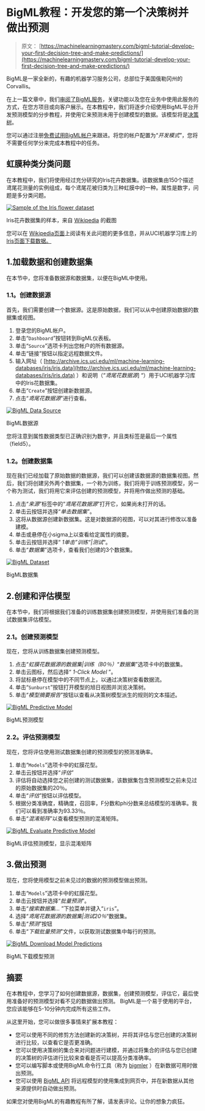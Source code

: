 # BigML教程：开发您的第一个决策树并做出预测

> 原文： [https://machinelearningmastery.com/bigml-tutorial-develop-your-first-decision-tree-and-make-predictions/](https://machinelearningmastery.com/bigml-tutorial-develop-your-first-decision-tree-and-make-predictions/)

BigML是一家全新的，有趣的机器学习服务公司，总部位于美国俄勒冈州的Corvallis。

在上一篇文章中，我们[审阅了BigML服务](http://machinelearningmastery.com/bigml-review-discover-the-clever-features-in-this-machine-learning-as-a-service-platform/ "BigML Review: Discover the Clever Features in This Machine Learning as a Service Platform")，关键功能以及您在业务中使用此服务的方式，在您方项目或向客户展示。在本教程中，我们将逐步介绍使用BigML平台开发预测模型的分步教程，并使用它来预测未用于创建模型的数据。该模型将是[决策树](http://en.wikipedia.org/wiki/Decision_tree)。

您可以通过注册[免费试用BigML帐户](https://bigml.com/)来跟进。将您的帐户配置为“_开发模式_”，您将不需要任何学分来完成本教程中的任务。

## 虹膜种类分类问题

在本教程中，我们将使用经过充分研究的Iris花卉数据集。该数据集由150个描述鸢尾花测量的实例组成，每个鸢尾花被归类为三种虹膜中的一种。属性是数字，问题是多分类问题。

[![Sample of the Iris flower dataset](img/d5bf2d9a92922f6159afb16efbbd7a4f.jpg)](https://3qeqpr26caki16dnhd19sv6by6v-wpengine.netdna-ssl.com/wp-content/uploads/2014/03/iris-dataset-sample.png)

Iris花卉数据集的样本，来自 [Wikipedia](http://en.wikipedia.org/wiki/Iris_flower_data_set) 的截图

您可以在 [Wikipedia页面](http://en.wikipedia.org/wiki/Iris_flower_data_set)上阅读有关此问题的更多信息，并从UCI机器学习库上的 [Iris页面下载数据。](http://archive.ics.uci.edu/ml/datasets/Iris)

## 1.加载数据和创建数据集

在本节中，您将准备数据源和数据集，以便在BigML中使用。

### 1.1。创建数据源

首先，我们需要创建一个数据源。这是原始数据，我们可以从中创建原始数据的数据集或视图。

1.  登录您的BigML帐户。
2.  单击“`Dashboard`”按钮转到BigML仪表板。
3.  单击“`Source`”选项卡列出您帐户的所有数据源。
4.  单击“链接”按钮以指定远程数据文件。
5.  输入网址（ [http://archive.ics.uci.edu/ml/machine-learning-databases/iris/iris.data](http://archive.ics.uci.edu/ml/machine-learning-databases/iris/iris.data) ）和说明（“_鸢尾花数据源_] “）用于UCI机器学习库中的Iris花数据集。
6.  单击“`Create`”按钮创建新数据源。
7.  点击“_鸢尾花数据源_”进行查看。

[![BigML Data Source](img/b42317d54affb3d3c1fe0614eee3b0aa.jpg)](https://3qeqpr26caki16dnhd19sv6by6v-wpengine.netdna-ssl.com/wp-content/uploads/2014/04/bigml-data-source.png)

BigML数据源

您将注意到属性数据类型已正确识别为数字，并且类标签是最后一个属性（field5）。

### 1.2。创建数据集

现在我们已经加载了原始数据的数据源，我们可以创建该数据源的数据集视图。然后，我们将创建另外两个数据集，一个称为训练，我们将用于训练预测模型，另一个称为测试，我们将用它来评估创建的预测模型，并将用作做出预测的基础。

1.  点击“_来源_”标签中的“_鸢尾花数据源_”打开它，如果尚未打开的话。
2.  单击云按钮并选择“_单击数据集_”。
3.  这将从数据源创建新数据集。这是对数据源的视图，可以对其进行修改以准备建模。
4.  单击或悬停在小sigma上以查看给定属性的摘要。
5.  单击云按钮并选择“ _1单击”训练“|测试_“。
6.  单击“_数据集_”选项卡，查看我们创建的3个数据集。

[![BigML Dataset](img/192e3433300ac6f084cc2a96c7c827b0.jpg)](https://3qeqpr26caki16dnhd19sv6by6v-wpengine.netdna-ssl.com/wp-content/uploads/2014/04/bigml-dataset.png)

BigML数据集

## 2.创建和评估模型

在本节中，我们将根据我们准备的训练数据集创建预测模型，并使用我们准备的测试数据集评估模型。

### 2.1。创建预测模型

现在，您将从训练数据集创建预测模型。

1.  点击“_虹膜花数据源的数据集|训练（80％）_“_数据集_”选项卡中的数据集。
2.  单击云图标，然后选择“ _1-Click Model_ ”。
3.  将鼠标悬停在模型中的不同节点上，以通过决策树查看数据流。
4.  单击“`Sunburst`”按钮打开模型的旭日视图并浏览决策树。
5.  单击“_模型摘要报告_”按钮以查看从决策树模型派生的规则的文本描述。

[![BigML Predictive Model](img/4b96afd25e23a1f342469ed70a9e0441.jpg)](https://3qeqpr26caki16dnhd19sv6by6v-wpengine.netdna-ssl.com/wp-content/uploads/2014/04/bigml-predictive-model.png)

BigML预测模型

### 2.2。评估预测模型

现在，您将评估使用测试数据集创建的预测模型的预测准确率。

1.  单击“`Models`”选项卡中的虹膜花型。
2.  单击云按钮并选择“_评估_”
3.  评估将自动选择您之前创建的测试数据集，该数据集包含预测模型之前未见过的原始数据集的20％。
4.  单击“_评估_”按钮以评估模型。
5.  根据分类准确度，精确度，召回率，F分数和phi分数来总结模型的准确率。我们可以看到准确率为93.33％。
6.  单击“_混淆矩阵_”以查看模型预测的混淆矩阵。

[![BigML Evaluate Predictive Model](img/90e0bf8578fdc098979e106ea1406e9a.jpg)](https://3qeqpr26caki16dnhd19sv6by6v-wpengine.netdna-ssl.com/wp-content/uploads/2014/04/bigml-evaluate-predictive-model-confusion-matrix.png)

BigML评估预测模型，显示混淆矩阵

## 3.做出预测

现在，您将使用模型之前未见过的数据的预测模型做出预测。

1.  单击“`Models`”选项卡中的虹膜花型。
2.  单击云按钮并选择“_批量预测_”。
3.  单击“_搜索数据集..._ ”下拉菜单并键入“`iris`”。
4.  选择“_鸢尾花数据源的数据集|测试20％_“数据集。
5.  单击“_预测_”按钮
6.  单击“_下载批量预测_”文件，以获取测试数据集中每行的预测。

[![BigML Download Model Predictions](img/cdd9665290fb0941f9f1479dc5c05d4c.jpg)](https://3qeqpr26caki16dnhd19sv6by6v-wpengine.netdna-ssl.com/wp-content/uploads/2014/04/bigml-download-predictions.png)

BigML下载模型预测

## 摘要

在本教程中，您学习了如何创建数据源，数据集，创建预测模型，评估它，最后使用准备好的预测模型对看不见的数据做出预测。 BigML是一个易于使用的平台，您应该能够在5-10分钟内完成所有这些工作。

从这里开始，您可以做很多事情来扩展本教程：

*   您可以使用不同的修剪方法创建新的决策树，并将其评估与您已创建的决策树进行比较，以查看它是否更准确。
*   您可以使用决策树的集合来对问题进行建模，并通过将集合的评估与您已创建的决策树的评估进行比较来查看是否可以提高分类准确率。
*   您可以编写脚本或使用BigML命令行工具（称为 [bigmle​​r](http://bigmler.readthedocs.org/en/latest/) ）在新数据可用时做出预测。
*   您可以使用 [BigML API](https://bigml.com/developers) 将远程模型的使用集成到网页中，并在新数据从其他来源提供时自动做出预测。

如果您对使用BigML的有趣教程有所了解，请发表评论。让你的想象力疯狂。